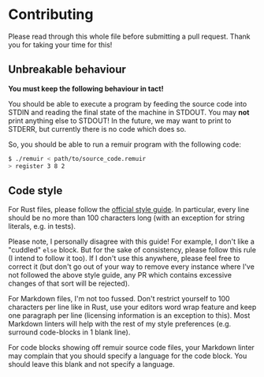 # Contributing

Please read through this whole file before submitting a pull request. Thank you for taking your time for this!

## Unbreakable behaviour

**You must keep the following behaviour in tact!**

You should be able to execute a program by feeding the source code into STDIN and reading the final state of the machine in STDOUT. You may **not** print anything else to STDOUT! In the future, we may want to print to STDERR, but currently there is no code which does so.

So, you should be able to run a remuir program with the following code:

```sh
$ ./remuir < path/to/source_code.remuir
> register 3 8 2
```

## Code style

For Rust files, please follow the [official style guide](https://doc.rust-lang.org/nightly/style-guide/). In particular, every line should be no more than 100 characters long (with an exception for string literals, e.g. in tests).

Please note, I personally disagree with this guide! For example, I don't like a "cuddled" `else` block. But for the sake of consistency, please follow this rule (I intend to follow it too). If I don't use this anywhere, please feel free to correct it (but don't go out of your way to remove every instance where I've not followed the above style guide, any PR which contains excessive changes of that sort will be rejected).

For Markdown files, I'm not too fussed. Don't restrict yourself to 100 characters per line like in Rust, use your editors word wrap feature and keep one paragraph per line (licensing information is an exception to this). Most Markdown linters will help with the rest of my style preferences (e.g. surround code-blocks in 1 blank line).

For code blocks showing off remuir source code files, your Markdown linter may complain that you should specify a language for the code block. You should leave this blank and not specify a language.
